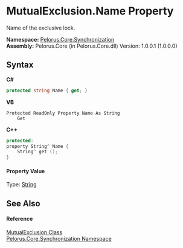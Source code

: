 # MutualExclusion.Name Property 
 

Name of the exclusive lock.

**Namespace:**&nbsp;<a href="3DF715C2">Pelorus.Core.Synchronization</a><br />**Assembly:**&nbsp;Pelorus.Core (in Pelorus.Core.dll) Version: 1.0.0.1 (1.0.0.0)

## Syntax

**C#**<br />
``` C#
protected string Name { get; }
```

**VB**<br />
``` VB
Protected ReadOnly Property Name As String
	Get
```

**C++**<br />
``` C++
protected:
property String^ Name {
	String^ get ();
}
```


#### Property Value
Type: <a href="http://msdn2.microsoft.com/en-us/library/s1wwdcbf" target="_blank">String</a>

## See Also


#### Reference
<a href="516E972A">MutualExclusion Class</a><br /><a href="3DF715C2">Pelorus.Core.Synchronization Namespace</a><br />